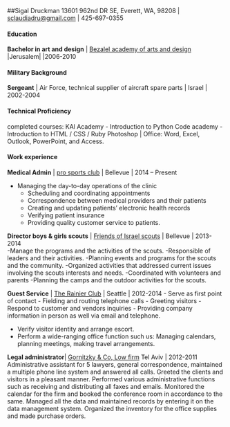 ##Sigal Druckman
13601 962nd DR SE, Everett, WA, 98208 | sclaudiadru@gmail.com | 425-697-0355

#### Education
**Bachelor in art and design** | [Bezalel academy of arts and design]( http://www.bezalel.ac.il/en/ ) |Jerusalem| |2006-2010
#### Military Background 
**Sergeant** | Air Force, technical supplier of aircraft spare parts | Israel | 2002-2004
#### Technical Proficiency
completed courses:
KAl Academy - Introduction to Python
Code academy - Introduction to HTML / CSS / Ruby
Photoshop | Office:  Word, Excel, Outlook, PowerPoint, and Access.

#### Work experience
**Medical Admin** | [pro sports club]( https://www.proclub.com) | Bellevue | 2014 – Present   
  - Managing the day-to-day operations of the clinic
	- Scheduling and coordinating appointments
	- Correspondence between medical providers and their patients
	- Creating and updating patients’ electronic health records
	- Verifying patient insurance
	- Providing quality customer service to patients.

**Director boys & girls scouts** | [Friends of Israel scouts]( http://www.shevetmatar.com/about_us ) | Bellevue | 2013-2014  
        -Manage the programs and the activities of the scouts.
	-Responsible of leaders and their activities.
	-Planning events and programs for the scouts and the community. 
	-Organized activities that addressed current issues involving the scouts interests and needs.
	-Coordinated with volunteers and parents
        -Planning the camps and the outdoor activities for the scouts.

**Guest Service** | [The Rainier Club]( http://www.therainierclub.com ) | Seattle | 2012-2014 
	- Serve as first point of contact
	- Fielding and routing telephone calls
	- Greeting visitors
	- Respond to customer and vendors inquiries
	- Providing company information in person as well via email and telephone.
  - Verify visitor identity and arrange escort.
  - Perform a wide-ranging office function such us:
	Managing calendars, planning meetings, making travel arrangements.   

**Legal administrator**| [Gornitzky & Co, Low firm](http://www.gornitzky.com/)  Tel Aviv  | 2012-2011 
        Administrative assistant for 5 lawyers, general correspondence, maintained a multiple phone line system and answered all calls. Greeted the clients and visitors in a pleasant manner. 
	Performed various administrative functions such as receiving and distributing all faxes and emails. Monitored the calendar for the firm and booked the conference room in accordance to the same. Managed all the data and maintained records by entering it on the data management system. Organized the inventory for the office supplies and made purchase orders.


